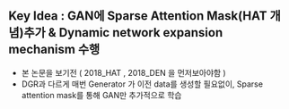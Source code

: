 ## Key Idea : GAN에 Sparse Attention Mask(HAT 개념)추가 & Dynamic network expansion mechanism 수행
- 본 논문을 보기전 ( 2018_HAT , 2018_DEN 을 먼저보아야함 )
- DGR과 다르게 매번 Generator 가 이전 data를 생성할 필요없이, Sparse attention mask를 통해 GAN만 추가적으로 학습
